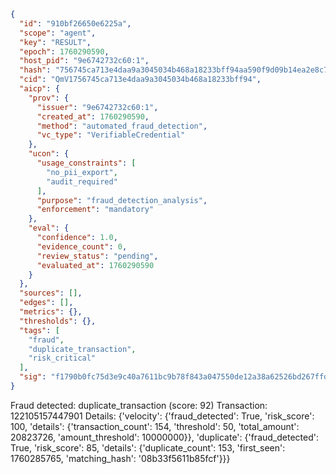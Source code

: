 ```json
{
  "id": "910bf26650e6225a",
  "scope": "agent",
  "key": "RESULT",
  "epoch": 1760290590,
  "host_pid": "9e6742732c60:1",
  "hash": "756745ca713e4daa9a3045034b468a18233bff94aa590f9d09b14ea2e8c7f010",
  "cid": "QmV1756745ca713e4daa9a3045034b468a18233bff94",
  "aicp": {
    "prov": {
      "issuer": "9e6742732c60:1",
      "created_at": 1760290590,
      "method": "automated_fraud_detection",
      "vc_type": "VerifiableCredential"
    },
    "ucon": {
      "usage_constraints": [
        "no_pii_export",
        "audit_required"
      ],
      "purpose": "fraud_detection_analysis",
      "enforcement": "mandatory"
    },
    "eval": {
      "confidence": 1.0,
      "evidence_count": 0,
      "review_status": "pending",
      "evaluated_at": 1760290590
    }
  },
  "sources": [],
  "edges": [],
  "metrics": {},
  "thresholds": {},
  "tags": [
    "fraud",
    "duplicate_transaction",
    "risk_critical"
  ],
  "sig": "f1790b0fc75d3e9c40a7611bc9b78f843a047550de12a38a62526bd267ffd446"
}
```

Fraud detected: duplicate_transaction (score: 92)
Transaction: 122105157447901
Details: {'velocity': {'fraud_detected': True, 'risk_score': 100, 'details': {'transaction_count': 154, 'threshold': 50, 'total_amount': 20823726, 'amount_threshold': 10000000}}, 'duplicate': {'fraud_detected': True, 'risk_score': 85, 'details': {'duplicate_count': 153, 'first_seen': 1760285765, 'matching_hash': '08b33f5611b85fcf'}}}